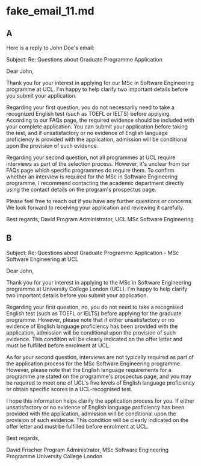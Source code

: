 # fake_email_11.md

## A

Here is a reply to John Doe's email:

Subject: Re: Questions about Graduate Programme Application

Dear John,

Thank you for your interest in applying for our MSc in Software Engineering programme at UCL. I'm happy to help clarify two important details before you submit your application.

Regarding your first question, you do not necessarily need to take a recognized English test (such as TOEFL or IELTS) before applying. According to our FAQs page, the required evidence should be included with your complete application. You can submit your application before taking the test, and if unsatisfactory or no evidence of English language proficiency is provided with the application, admission will be conditional upon the provision of such evidence.

Regarding your second question, not all programmes at UCL require interviews as part of the selection process. However, it's unclear from our FAQs page which specific programmes do require them. To confirm whether an interview is required for the MSc in Software Engineering programme, I recommend contacting the academic department directly using the contact details on the program's prospectus page.

Please feel free to reach out if you have any further questions or concerns. We look forward to receiving your application and reviewing it carefully.

Best regards,
David
Program Administrator, UCL MSc Software Engineering

## B

Subject: Re: Questions about Graduate Programme Application - MSc Software Engineering at UCL

Dear John,

Thank you for your interest in applying to the MSc in Software Engineering programme at University College London (UCL). I'm happy to help clarify two important details before you submit your application.

Regarding your first question, no, you do not need to take a recognised English test (such as TOEFL or IELTS) before applying for the graduate programme. However, please note that if either unsatisfactory or no evidence of English language proficiency has been provided with the application, admission will be conditional upon the provision of such evidence. This condition will be clearly indicated on the offer letter and must be fulfilled before enrolment at UCL.

As for your second question, interviews are not typically required as part of the application process for the MSc Software Engineering programme. However, please note that the English language requirements for a programme are stated on the programme's prospectus page, and you may be required to meet one of UCL's five levels of English language proficiency or obtain specific scores in a UCL-recognised test.

I hope this information helps clarify the application process for you. If either unsatisfactory or no evidence of English language proficiency has been provided with the application, admission will be conditional upon the provision of such evidence. This condition will be clearly indicated on the offer letter and must be fulfilled before enrolment at UCL.

Best regards,

David Frischer
Program Administrator, MSc Software Engineering Programme
University College London




